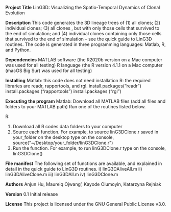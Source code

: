 **Project Title**
LinG3D: Visualizing the Spatio-Temporal Dynamics of Clonal Evolution

**Description**
This code generates the 3D lineage trees of (1) all clones; (2) individual clones; (3) all clones , but with only those cells that survived to the end of simulation; and (4) individual clones containing only those cells that survived to the end of simulation – see the quick guide to LinG3D routines. The code is generated in three programming languages: Matlab, R, and Python.

**Dependencies**
MATLAB software (the R2020b version on a Mac computer was used for all testing)
R language (the R version 4.1.1 on a Mac computer (macOS Big Sur) was used for all testing)

**Installing**
Matlab: this code does not need installation
R: the required libraries are readr, rapportools, and rgl. 
        install.packages(“readr”)   
        install.packages (“rapportools”)
        install.packages (“rgl”)
        
**Executing the program**
Matlab: 
Download all MATLAB files (add all files and folders to your MATLAB path)
Run one of the routines listed below. 

R:
1.	Download all R codes data folders to your computer
2.	Source each function. For example, to source linG3DClone.r saved in your_folder on the desktop type on the console,
             source("~/Desktop/your_folder/linG3DClone.r")
3.	Run the function. For example, to run linG3DClone.r type on the console,
                          linG3DClone()

**File manifest**
The following set of functions are available, and explained in detail in the quick guide to LinG3D routines.
i)	linG3DAliveAll.m
ii)	linG3DAliveClone.m
iii)	linG3DAll.m
iv)	linG3DClone.m

**Authors**
Anjun Hu,
Maureiq Ojwang’,
Kayode Olumoyin,
Katarzyna Rejniak

**Version**
0.1
Initial release

**License**
This project is licensed under the GNU General Public License v3.0.
